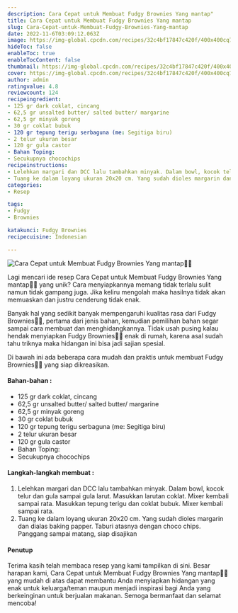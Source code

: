 ```yaml
---
description: Cara Cepat untuk Membuat Fudgy Brownies Yang mantap"
title: Cara Cepat untuk Membuat Fudgy Brownies Yang mantap
slug: Cara-Cepat-untuk-Membuat-Fudgy-Brownies-Yang-mantap
date: 2022-11-6T03:09:12.063Z
image: https://img-global.cpcdn.com/recipes/32c4bf17847c420f/400x400cq70/photo.jpg
hideToc: false
enableToc: true
enableTocContent: false
thumbnail: https://img-global.cpcdn.com/recipes/32c4bf17847c420f/400x400cq70/photo.jpg
cover: https://img-global.cpcdn.com/recipes/32c4bf17847c420f/400x400cq70/photo.jpg
author: admin
ratingvalue: 4.8
reviewcount: 124
recipeingredient:
- 125 gr dark coklat, cincang
- 62,5 gr unsalted butter/ salted butter/ margarine
- 62,5 gr minyak goreng
- 30 gr coklat bubuk
- 120 gr tepung terigu serbaguna (me: Segitiga biru)
- 2 telur ukuran besar
- 120 gr gula castor
- Bahan Toping:
- Secukupnya chocochips
recipeinstructions:
- Lelehkan margari dan DCC lalu tambahkan minyak. Dalam bowl, kocok telur dan gula sampai gula larut. Masukkan larutan coklat. Mixer kembali sampai rata. Masukkan tepung terigu dan coklat bubuk. Mixer kembali sampai rata.
- Tuang ke dalam loyang ukuran 20x20 cm. Yang sudah dioles margarin dan dialas baking papper. Taburi atasnya dengan choco chips. Panggang sampai matang, siap disajikan
categories:
- Resep

tags:
- Fudgy
- Brownies

katakunci: Fudgy Brownies
recipecuisine: Indonesian

---
```


![Cara Cepat untuk Membuat Fudgy Brownies Yang mantap👩‍🍳](https://img-global.cpcdn.com/recipes/32c4bf17847c420f/400x400cq70/photo.jpg)

Lagi mencari ide resep Cara Cepat untuk Membuat Fudgy Brownies Yang mantap👩‍🍳 yang unik? Cara menyiapkannya memang tidak terlalu sulit namun tidak gampang juga. Jika keliru mengolah maka hasilnya tidak akan memuaskan dan justru cenderung tidak enak.

Banyak hal yang sedikit banyak mempengaruhi kualitas rasa dari Fudgy Brownies👩‍🍳, pertama dari jenis bahan, kemudian pemilihan bahan segar sampai cara membuat dan menghidangkannya. Tidak usah pusing kalau hendak menyiapkan Fudgy Brownies👩‍🍳 enak di rumah, karena asal sudah tahu triknya maka hidangan ini bisa jadi sajian spesial.

Di bawah ini ada beberapa cara mudah dan praktis untuk membuat Fudgy Brownies👩‍🍳 yang siap dikreasikan.

<!--inarticleads1-->

#### Bahan-bahan :

- 125 gr dark coklat, cincang
- 62,5 gr unsalted butter/ salted butter/ margarine
- 62,5 gr minyak goreng
- 30 gr coklat bubuk
- 120 gr tepung terigu serbaguna (me: Segitiga biru)
- 2 telur ukuran besar
- 120 gr gula castor
- Bahan Toping:
- Secukupnya chocochips

<!--inarticleads2-->

#### Langkah-langkah membuat :

1. Lelehkan margari dan DCC lalu tambahkan minyak. Dalam bowl, kocok telur dan gula sampai gula larut. Masukkan larutan coklat. Mixer kembali sampai rata. Masukkan tepung terigu dan coklat bubuk. Mixer kembali sampai rata.
1. Tuang ke dalam loyang ukuran 20x20 cm. Yang sudah dioles margarin dan dialas baking papper. Taburi atasnya dengan choco chips. Panggang sampai matang, siap disajikan

#### Penutup

Terima kasih telah membaca resep yang kami tampilkan di sini. Besar harapan kami, Cara Cepat untuk Membuat Fudgy Brownies Yang mantap👩‍🍳 yang mudah di atas dapat membantu Anda menyiapkan hidangan yang enak untuk keluarga/teman maupun menjadi inspirasi bagi Anda yang berkeinginan untuk berjualan makanan. Semoga bermanfaat dan selamat mencoba!